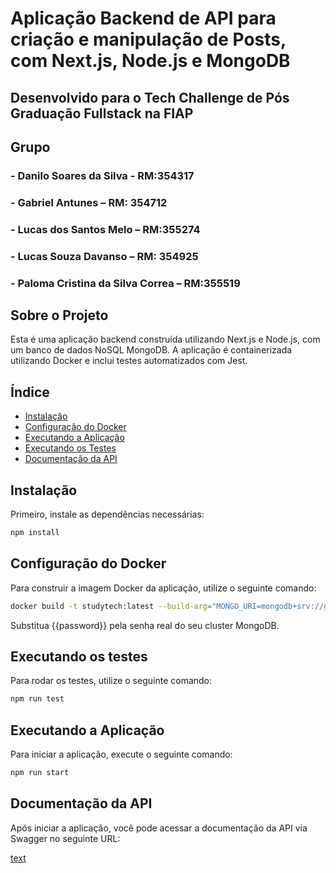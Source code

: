 # Aplicação Backend de API para criação e manipulação de Posts, com Next.js, Node.js e MongoDB
## Desenvolvido para o Tech Challenge de Pós Graduação Fullstack na FIAP

## Grupo
### - Danilo Soares da Silva - RM:354317
### - Gabriel Antunes – RM: 354712
### - Lucas dos Santos Melo – RM:355274
### - Lucas Souza Davanso – RM: 354925
### - Paloma Cristina da Silva Correa – RM:355519


## Sobre o Projeto

Esta é uma aplicação backend construída utilizando Next.js e Node.js, com um banco de dados NoSQL MongoDB. A aplicação é containerizada utilizando Docker e inclui testes automatizados com Jest.

## Índice

- [Instalação](#instalação)
- [Configuração do Docker](#configuração-do-docker)
- [Executando a Aplicação](#executando-a-aplicação)
- [Executando os Testes](#executando-os-testes)
- [Documentação da API](#documentação-da-api)

## Instalação

Primeiro, instale as dependências necessárias:

```bash
npm install
```

## Configuração do Docker

Para construir a imagem Docker da aplicação, utilize o seguinte comando:

```bash
docker build -t studytech:latest --build-arg="MONGO_URI=mongodb+srv://grupotechlpld:{{password}}@techchallengecluster.ebtg6gj.mongodb.net/" .
```
Substitua {{password}} pela senha real do seu cluster MongoDB.

## Executando os testes

Para rodar os testes, utilize o seguinte comando:

```bash
npm run test
```

## Executando a Aplicação

Para iniciar a aplicação, execute o seguinte comando:

```bash
npm run start
```
## Documentação da API

Após iniciar a aplicação, você pode acessar a documentação da API via Swagger no seguinte URL:

[text](http://localhost:3000/api)

